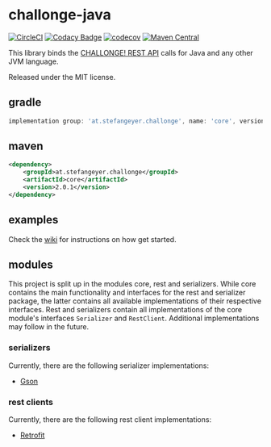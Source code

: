# challonge-java

[![CircleCI](https://circleci.com/gh/stefangeyer/challonge-java.svg?style=svg)](https://circleci.com/gh/stefangeyer/challonge-java)
[![Codacy Badge](https://api.codacy.com/project/badge/Grade/47dc0fcd548d40eb92c2c0f32272b194)](https://www.codacy.com/app/stefangeyer/challonge-java?utm_source=github.com&amp;utm_medium=referral&amp;utm_content=stefangeyer/challonge-java&amp;utm_campaign=Badge_Grade)
[![codecov](https://codecov.io/gh/stefangeyer/challonge-java/branch/master/graph/badge.svg)](https://codecov.io/gh/stefangeyer/challonge-java)
[![Maven Central](https://maven-badges.herokuapp.com/maven-central/at.stefangeyer.challonge/core/badge.svg)](https://maven-badges.herokuapp.com/maven-central/at.stefangeyer.challonge/core)

This library binds the [CHALLONGE! REST API](http://api.challonge.com/v1) calls for Java and any other JVM language.

Released under the MIT license.

## gradle

```groovy
implementation group: 'at.stefangeyer.challonge', name: 'core', version: '2.0.1'
```

## maven

```xml
<dependency>
    <groupId>at.stefangeyer.challonge</groupId>
    <artifactId>core</artifactId>
    <version>2.0.1</version>
</dependency>
```

## examples

Check the [wiki](https://github.com/stefangeyer/challonge-java/wiki) for instructions on how get started.

## modules

This project is split up in the modules core, rest and serializers. While core contains
the main functionality and interfaces for the rest and serializer package, the latter contains all available 
implementations of their respective interfaces. Rest and serializers contain all implementations of the core module's interfaces `Serializer` 
and `RestClient`. Additional implementations may follow in the future.

### serializers

Currently, there are the following serializer implementations:
- [Gson](https://github.com/google/gson)

### rest clients

Currently, there are the following rest client implementations:
- [Retrofit](https://github.com/square/retrofit)